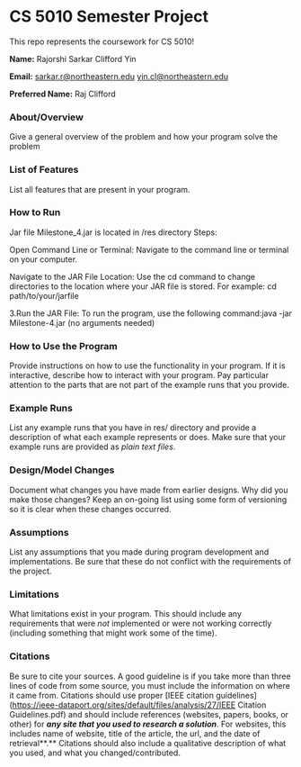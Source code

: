 # CS 5010 Semester Project

This repo represents the coursework for CS 5010!

**Name:** Rajorshi Sarkar
          Clifford Yin

**Email:** sarkar.r@northeastern.edu
yin.cl@northeastern.edu

**Preferred Name:** Raj
Clifford


### About/Overview

Give a general overview of the problem and how your program solve the problem



### List of Features

List all features that are present in your program.



### How to Run
Jar file Milestone_4.jar is located in /res directory
Steps:

Open Command Line or Terminal: Navigate to the command line or terminal on your computer.

Navigate to the JAR File Location: Use the cd command to change directories to the location where your JAR file is stored. For example: cd path/to/your/jarfile

3.Run the JAR File: To run the program, use the following command:java -jar Milestone-4.jar
(no arguments needed)



### How to Use the Program

Provide instructions on how to use the functionality in your program. If it is interactive, describe how to interact with your program. Pay particular attention to the parts that are not part of the example runs that you provide.



### Example Runs

List any example runs that you have in res/ directory and provide a description of what each example represents or does. Make sure that your example runs are provided as *plain text files*.



### Design/Model Changes

Document what changes you have made from earlier designs. Why did you make those changes? Keep an on-going list using some form of versioning so it is clear when these changes occurred.



### Assumptions

List any assumptions that you made during program development and implementations. Be sure that these do not conflict with the requirements of the project.



### Limitations

What limitations exist in your program. This should include any requirements that were *not* implemented or were not working correctly (including something that might work some of the time).



### Citations

Be sure to cite your sources. A good guideline is if you take more than three lines of code from some source, you must include the information on where it came from. Citations should use proper [IEEE citation guidelines](https://ieee-dataport.org/sites/default/files/analysis/27/IEEE Citation Guidelines.pdf) and should include references (websites, papers, books, or other) for ***any site that you used to research a solution***. For websites, this includes name of website, title of the article, the url, and the date of retrieval**.** Citations should also include a qualitative description of what you used, and what you changed/contributed.



